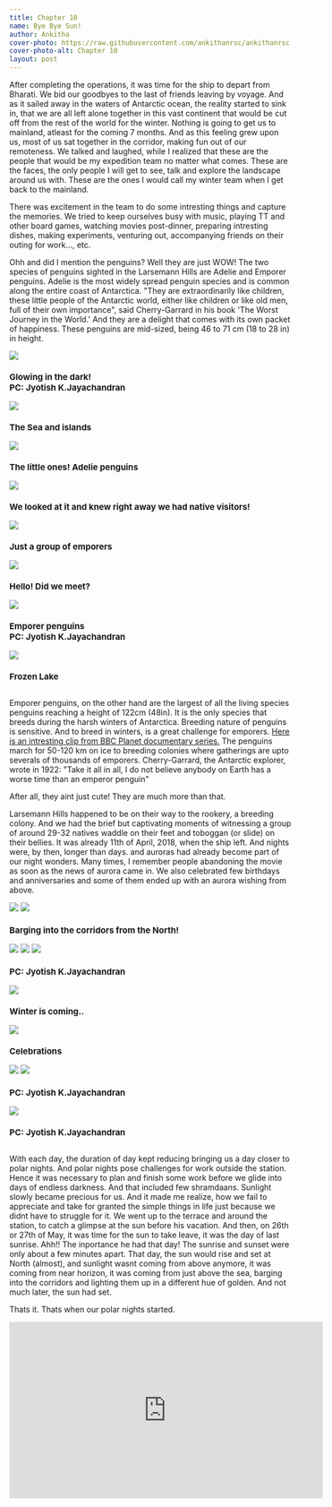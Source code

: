 ```yaml
---
title: Chapter 10
name: Bye Bye Sun!
author: Ankitha
cover-photo: https://raw.githubusercontent.com/ankithanrsc/ankithanrsc.github.io/master/assets/images/ch10/ch10cover.JPG
cover-photo-alt: Chapter 10
layout: post
---
```

<div>
<p>After completing the operations, it was time for the ship to depart from Bharati. We bid our goodbyes to the last of friends leaving by voyage. And as it sailed away in the waters of Antarctic ocean, the reality started to sink in, that we are all left alone together in this vast continent that would be cut off from the rest of the world for the winter. Nothing is going to get us to mainland, atleast for the coming 7 months. And as this feeling grew upon us, most of us sat together in the corridor, making fun out of our remoteness. We talked and laughed, while I realized that these are the people that would be my expedition team no matter what comes. These are the faces, the only people I will get to see, talk and explore the landscape around us with. These are the ones I would call my winter team when I get back to the mainland.</p>

<p>There was excitement in the team to do some intresting things and capture the memories. We tried to keep ourselves busy with music, playing TT and other board games, watching movies post-dinner, preparing intresting dishes, making experiments, venturing out, accompanying friends on their outing for work..., etc. </p>

<p>Ohh and did I mention the penguins? Well they are just WOW! The two species of penguins sighted in the Larsemann Hills are Adelie and Emporer penguins. Adelie is the most widely spread penguin species and is common along the entire coast of Antarctica.  "They are extraordinarily like children, these little people of the Antarctic world, either like children or like old men, full of their own importance", said Cherry-Garrard in his book 'The Worst Journey in the World.' And they are a delight that comes with its own packet of happiness. These penguins are mid-sized, being 46 to 71 cm (18 to 28 in) in height.</p>
    
<div class="row"> 
  <div class="column">
    <img src="https://raw.githubusercontent.com/ankithanrsc/ankithanrsc.github.io/master/assets/images/ch10/ship.JPG">
      <h3 style="font-size:15px;">Glowing in the dark!<br>PC: Jyotish K.Jayachandran</h3>
    <img src="https://raw.githubusercontent.com/ankithanrsc/ankithanrsc.github.io/master/assets/images/ch10/findemporergrp.JPG">
      <h3 style="font-size:15px;">The Sea and islands</h3>
  </div>
  <div class="column">
    <img src="https://raw.githubusercontent.com/ankithanrsc/ankithanrsc.github.io/master/assets/images/ch10/adelie.JPG">
      <h3 style="font-size:15px;">The little ones! Adelie penguins</h3>
    <img src="https://raw.githubusercontent.com/ankithanrsc/ankithanrsc.github.io/master/assets/images/ch10/epingu.JPG">
      <h3 style="font-size:15px;">We looked at it and knew right away we had native visitors!</h3>
  </div> 
  <div class="column">
    <img src="https://raw.githubusercontent.com/ankithanrsc/ankithanrsc.github.io/master/assets/images/ch10/emporerPingus.JPG">
      <h3 style="font-size:15px;">Just a group of emporers</h3>  
    <img src="https://raw.githubusercontent.com/ankithanrsc/ankithanrsc.github.io/master/assets/images/ch10/helloPingu.JPG">
      <h3 style="font-size:15px;">Hello! Did we meet?</h3>  
  </div>
  <div class="column">
    <img src="https://raw.githubusercontent.com/ankithanrsc/ankithanrsc.github.io/master/assets/images/ch10/emporer.jpg">
      <h3 style="font-size:15px;">Emporer penguins<br>PC: Jyotish K.Jayachandran</h3>
    <img src="https://raw.githubusercontent.com/ankithanrsc/ankithanrsc.github.io/master/assets/images/ch10/frozenLake.JPG">
      <h3 style="font-size:15px;">Frozen Lake</h3>
  </div> 
</div>


<p>Emporer penguins, on the other hand are the largest of all the living species penguins reaching a  height of 122cm (48in). It is the only species that breeds during the harsh winters of Antarctica. Breeding nature of penguins is sensitive. And to breed in winters, is a great challenge for emporers. <a href="https://www.bbc.co.uk/programmes/p0036tyc">Here is an intresting clip from BBC Planet documentary series.</a> The penguins march for 50-120 km on ice to breeding colonies where gatherings are upto severals of thousands of emporers.  Cherry-Garrard, the Antarctic explorer, wrote in 1922: "Take it all in all, I do not believe anybody on Earth has a worse time than an emperor penguin"</p>

<p>After all, they aint just cute! They are much more than that.</p>


<p>Larsemann Hills happened to be on their way to the rookery, a breeding colony. And we had the brief but captivating moments of witnessing a group of around 29-32 natives waddle on their feet and toboggan (or slide) on their bellies. It was already 11th of April, 2018, when the ship left. And nights were, by then, longer than days. and auroras had already become part of our night wonders. Many times, I remember people abandoning the movie as soon as the news of aurora came in. We also celebrated few birthdays and anniversaries and some of them ended up with an aurora wishing from above.</p>

    
<div class="row"> 
  <div class="column">
    <img src="https://raw.githubusercontent.com/ankithanrsc/ankithanrsc.github.io/master/assets/images/ch10/ct.JPG">
    <img src="https://raw.githubusercontent.com/ankithanrsc/ankithanrsc.github.io/master/assets/images/ch10/sunCorr.JPG"> 
      <h3 style="font-size:15px;">Barging into the corridors from the North!</h3>
  </div>
  <div class="column">
    <img src="https://raw.githubusercontent.com/ankithanrsc/ankithanrsc.github.io/master/assets/images/ch10/ct2.JPG"> 
    <img src="https://raw.githubusercontent.com/ankithanrsc/ankithanrsc.github.io/master/assets/images/ch10/huesofsky.JPG">
    <img src="https://raw.githubusercontent.com/ankithanrsc/ankithanrsc.github.io/master/assets/images/ch10/aur3.JPG">
      <h3 style="font-size:15px;">PC: Jyotish K.Jayachandran</h3>
      
  </div>
  <div class="column">
    <img src="https://raw.githubusercontent.com/ankithanrsc/ankithanrsc.github.io/master/assets/images/ch10/lastsunrisenset.JPG">
      <h3 style="font-size:15px;">Winter is coming..</h3>
    <img src="https://raw.githubusercontent.com/ankithanrsc/ankithanrsc.github.io/master/assets/images/ch10/games.JPG">
      <h3 style="font-size:15px;">Celebrations</h3>
  </div> 
  <div class="column">
    <img src="https://raw.githubusercontent.com/ankithanrsc/ankithanrsc.github.io/master/assets/images/ch10/corridors.JPG">
    <img src="https://raw.githubusercontent.com/ankithanrsc/ankithanrsc.github.io/master/assets/images/ch10/aur1.JPG">
      <h3 style="font-size:15px;">PC: Jyotish K.Jayachandran</h3>
    <img src="https://raw.githubusercontent.com/ankithanrsc/ankithanrsc.github.io/master/assets/images/ch10/aur2.JPG">
      <h3 style="font-size:15px;">PC: Jyotish K.Jayachandran</h3>
  </div> 
</div>

<p>With each day, the duration of day kept reducing bringing us a day closer to polar nights. And polar nights pose challenges for work outside the station. Hence it was necessary to plan and finish some work before we glide into days of endless darkness. And that included few shramdaans. Sunlight slowly became precious for us. And it made me realize, how we fail to appreciate and take for granted the simple things in life just because we didnt have to struggle for it. We went up to the terrace and around the station, to catch a glimpse at the sun before his vacation. And then, on 26th or 27th of May, it was time for the sun to take leave, it was the day of last sunrise. Ahh!! The inportance he had that day! The sunrise and sunset were only about a few minutes apart. That day, the sun would rise and set at North (almost), and sunlight wasnt coming from above anymore, it was coming from near horizon, it was coming from just above the sea, barging into the corridors and lighting them up in a different hue of golden. And not much later, the sun had set.</p>

<p>Thats it. Thats when our polar nights started.</p>

<div align="center">
<iframe width="560" height="315" src="https://www.youtube.com/embed/ZDz5NPX0-PE" frameborder="0" allow="accelerometer; autoplay; encrypted-media; gyroscope; picture-in-picture" allowfullscreen></iframe>
</div>

</div>